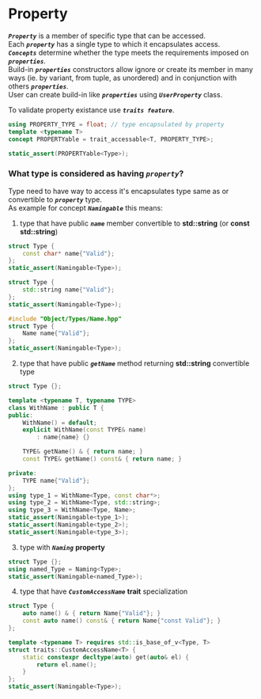 # Property

***`Property`*** is a member of specific type that can be accessed. <br>
Each ***`property`*** has a single type to which it encapsulates access. <br> ***`Concepts`*** determine whether the type meets the requirements imposed on ***`properties`***. <br> Build-in ***`properties`*** constructors allow ignore or create its member in many ways (ie. by variant, from tuple, as unordered) and in conjunction with others ***`properties`***.
<br> User can create build-in like ***`properties`*** using ***`UserProperty`*** class. <br>

To validate property existance use ***`traits feature`***.

```cpp
using PROPERTY_TYPE = float; // type encapsulated by property
template <typename T>
concept PROPERTYable = trait_accessable<T, PROPERTY_TYPE>;

static_assert(PROPERTYable<Type>);
```

### What type is considered as having ***`property`***?

Type need to have way to access it's encapsulates type same as or convertible to ***`property`*** type. <br> As example for concept ***`Namingable`*** this means:

1. type that have public ***`name`*** member convertible to **std::string** (or **const std::string**)

```cpp
struct Type {
    const char* name{"Valid"};
};
static_assert(Namingable<Type>);
```

```cpp
struct Type {
    std::string name{"Valid"};
};
static_assert(Namingable<Type>);
```

```cpp
#include "Object/Types/Name.hpp"
struct Type {
    Name name{"Valid"};
};
static_assert(Namingable<Type>);
```

2. type that have public ***`getName`*** method returning **std::string** convertible type

```cpp
struct Type {};

template <typename T, typename TYPE>
class WithName : public T {
public:
    WithName() = default;
    explicit WithName(const TYPE& name)
        : name{name} {}

    TYPE& getName() & { return name; }
    const TYPE& getName() const& { return name; }

private:
    TYPE name{"Valid"};
};
using type_1 = WithName<Type, const char*>;
using type_2 = WithName<Type, std::string>;
using type_3 = WithName<Type, Name>;
static_assert(Namingable<type_1>);
static_assert(Namingable<type_2>);
static_assert(Namingable<type_3>);
```

3. type with ***`Naming`*** **property**
```cpp
struct Type {};
using named_Type = Naming<Type>;
static_assert(Namingable<named_Type>);
```

4. type that have ***`CustomAccessName`*** **trait** specialization
```cpp
struct Type {
    auto name() & { return Name{"Valid"}; }
    const auto name() const& { return Name{"const Valid"}; }
};

template <typename T> requires std::is_base_of_v<Type, T>
struct traits::CustomAccessName<T> {
    static constexpr decltype(auto) get(auto& el) {
        return el.name();
    }
};
static_assert(Namingable<Type>);
```
